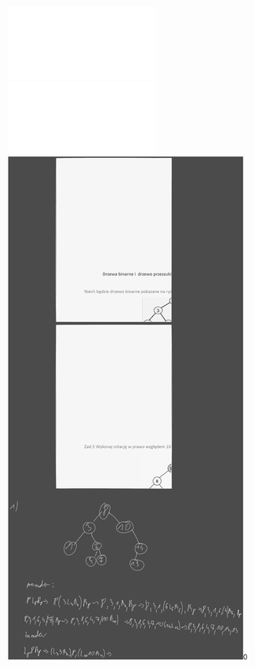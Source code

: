 ![](/Notatki/Semestr%204/Algorytmy%20i%20złożoność%20obliczeniowa/Ćwiczenia/Ćwiczenie%204/azo_cw_bst.pdf)![](/Notatki/Semestr%204/Algorytmy%20i%20złożoność%20obliczeniowa/Ćwiczenia/Ćwiczenie%204/cwmat_03_bst.pdf)![](/Notatki/Semestr%204/Algorytmy%20i%20złożoność%20obliczeniowa/Ćwiczenia/Ćwiczenie%204/Drawing%202024-03-21%2014.24.17.excalidraw.svg)0